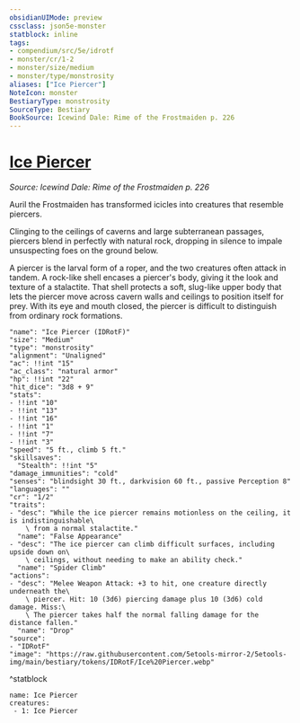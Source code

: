```yaml
---
obsidianUIMode: preview
cssclass: json5e-monster
statblock: inline
tags:
- compendium/src/5e/idrotf
- monster/cr/1-2
- monster/size/medium
- monster/type/monstrosity
aliases: ["Ice Piercer"]
NoteIcon: monster
BestiaryType: monstrosity
SourceType: Bestiary
BookSource: Icewind Dale: Rime of the Frostmaiden p. 226
---
```

# [Ice Piercer](2-Mechanics/CLI/bestiary/monstrosity/ice-piercer-idrotf.md)
*Source: Icewind Dale: Rime of the Frostmaiden p. 226*  

Auril the Frostmaiden has transformed icicles into creatures that resemble piercers.

Clinging to the ceilings of caverns and large subterranean passages, piercers blend in perfectly with natural rock, dropping in silence to impale unsuspecting foes on the ground below.

A piercer is the larval form of a roper, and the two creatures often attack in tandem. A rock-like shell encases a piercer's body, giving it the look and texture of a stalactite. That shell protects a soft, slug-like upper body that lets the piercer move across cavern walls and ceilings to position itself for prey. With its eye and mouth closed, the piercer is difficult to distinguish from ordinary rock formations.

```statblock
"name": "Ice Piercer (IDRotF)"
"size": "Medium"
"type": "monstrosity"
"alignment": "Unaligned"
"ac": !!int "15"
"ac_class": "natural armor"
"hp": !!int "22"
"hit_dice": "3d8 + 9"
"stats":
- !!int "10"
- !!int "13"
- !!int "16"
- !!int "1"
- !!int "7"
- !!int "3"
"speed": "5 ft., climb 5 ft."
"skillsaves":
  "Stealth": !!int "5"
"damage_immunities": "cold"
"senses": "blindsight 30 ft., darkvision 60 ft., passive Perception 8"
"languages": ""
"cr": "1/2"
"traits":
- "desc": "While the ice piercer remains motionless on the ceiling, it is indistinguishable\
    \ from a normal stalactite."
  "name": "False Appearance"
- "desc": "The ice piercer can climb difficult surfaces, including upside down on\
    \ ceilings, without needing to make an ability check."
  "name": "Spider Climb"
"actions":
- "desc": "Melee Weapon Attack: +3 to hit, one creature directly underneath the\
    \ piercer. Hit: 10 (3d6) piercing damage plus 10 (3d6) cold damage. Miss:\
    \ The piercer takes half the normal falling damage for the distance fallen."
  "name": "Drop"
"source":
- "IDRotF"
"image": "https://raw.githubusercontent.com/5etools-mirror-2/5etools-img/main/bestiary/tokens/IDRotF/Ice%20Piercer.webp"
```
^statblock

```encounter-table
name: Ice Piercer
creatures:
 - 1: Ice Piercer
```